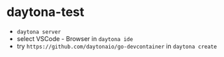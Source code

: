# daytona-test

- `daytona server`
- select VSCode - Browser in `daytona ide`
- try `https://github.com/daytonaio/go-devcontainer` in `daytona create`